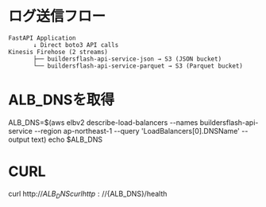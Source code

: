 # ログ送信フロー

```
FastAPI Application
       ↓ Direct boto3 API calls
Kinesis Firehose (2 streams)
       ├── buildersflash-api-service-json → S3 (JSON bucket)
       └── buildersflash-api-service-parquet → S3 (Parquet bucket)
```

# ALB_DNSを取得
ALB_DNS=$(aws elbv2 describe-load-balancers --names buildersflash-api-service --region ap-northeast-1 --query 'LoadBalancers[0].DNSName' --output text)
echo $ALB_DNS

# CURL
curl http://${ALB_DNS}
curl http://${ALB_DNS}/health
